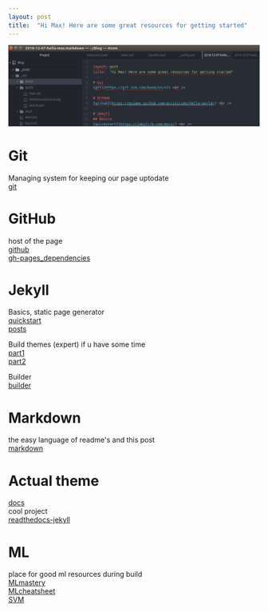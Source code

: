 ```yaml
---
layout: post
title:  "Hi Max! Here are some great resources for getting started"
---
```

![My helpful screenshot](/assets/screenshot.png)

# Git
Managing system for keeping our page uptodate <br />
[git](https://git-scm.com/book/en/v2) <br />

# GitHub
host of the page <br />
[github](https://guides.github.com/activities/hello-world/) <br />
[gh-pages_dependencies](https://pages.github.com/versions/) <br />

# Jekyll
Basics, static page generator<br />
[quickstart](https://jekyllrb.com/docs/) <br />
[posts](https://jekyllrb.com/docs/posts/) <br />

Build themes (expert) if u have some time <br />
[part1](https://www.siteleaf.com/blog/making-your-first-jekyll-theme-part-1/) <br />
[part2](https://www.siteleaf.com/blog/making-your-first-jekyll-theme-part-2/) <br />

Builder <br />
[builder](https://help.dreamhost.com/hc/en-us/articles/115001070131-Using-Bundler-to-install-Ruby-gems) <br />

# Markdown
the easy language of readme's and this post <br />
[markdown](https://www.markdowntutorial.com/) <br />

# Actual theme
[docs](https://github.com/aksakalli/jekyll-doc-theme/issues/21)<br />
cool project <br />
[readthedocs-jekyll](https://github.com/pawamoy/jekyll-readthedocs) <br />

# ML
place for good ml resources during build <br />
[MLmastery](https://machinelearningmastery.com/) <br />
[MLcheatsheet](https://ml-cheatsheet.readthedocs.io/en/latest/) <br />
[SVM](https://www.svm-tutorial.com/) <br />
